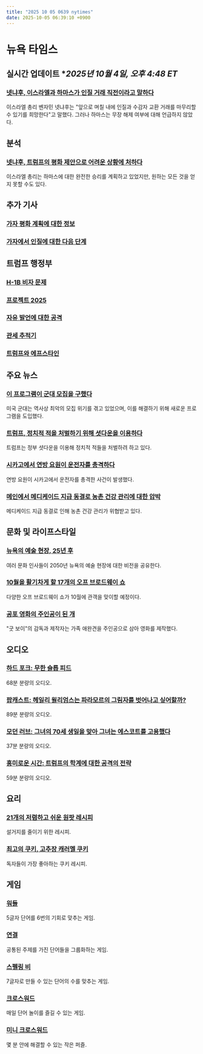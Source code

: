 ```yaml
---
title: "2025 10 05 0639 nytimes"
date: 2025-10-05 06:39:10 +0900
---
```


# 뉴욕 타임스

## 실시간 업데이트 **2025년 10월 4일, 오후 4:48 ET*
### [넷냐후, 이스라엘과 하마스가 인질 거래 직전이라고 말하다](https://www.nytimes.com/live/2025/10/04/world/israel-hamas-gaza-trump)
이스라엘 총리 벤자민 넷냐후는 "앞으로 며칠 내에 인질과 수감자 교환 거래를 마무리할 수 있기를 희망한다"고 말했다. 그러나 하마스는 무장 해제 여부에 대해 언급하지 않았다.

## 분석
### [넷냐후, 트럼프의 평화 제안으로 어려운 상황에 처하다](https://www.nytimes.com/2025/10/04/world/middleeast/netanyahu-israel-trump-gaza-plan.html)
이스라엘 총리는 하마스에 대한 완전한 승리를 계획하고 있었지만, 원하는 모든 것을 얻지 못할 수도 있다.

## 추가 기사
### [가자 평화 계획에 대한 정보](https://www.nytimes.com/2025/10/04/world/middleeast/hamas-trump-gaza-deal.html)
### [가자에서 인질에 대한 다음 단계](https://www.nytimes.com/2025/08/08/world/middleeast/israel-hostages-gaza-hamas.html)

## 트럼프 행정부
### [H-1B 비자 문제](https://www.nytimes.com/2025/09/29/business/economy/h1b-visas-problems.html)
### [프로젝트 2025](https://www.nytimes.com/2025/10/02/us/politics/trump-project-2025-vought.html)
### [자유 발언에 대한 공격](https://www.nytimes.com/2025/09/21/us/politics/trump-free-speech.html)
### [관세 추적기](https://www.nytimes.com/interactive/2025/07/28/business/economy/trump-tariff-tracker.html)
### [트럼프와 에프스타인](https://www.nytimes.com/2025/07/17/us/politics/timeline-trump-epstein.html)

## 주요 뉴스
### [이 프로그램이 군대 모집을 구했다](https://www.nytimes.com/2025/10/04/us/politics/army-recruiting-trump.html)
미국 군대는 역사상 최악의 모집 위기를 겪고 있었으며, 이를 해결하기 위해 새로운 프로그램을 도입했다.
### [트럼프, 정치적 적을 처벌하기 위해 셧다운을 이용하다](https://www.nytimes.com/2025/10/04/us/politics/trump-shutdown-punish-foes.html)
트럼프는 정부 셧다운을 이용해 정치적 적들을 처벌하려 하고 있다.
### [시카고에서 연방 요원이 운전자를 총격하다](https://www.nytimes.com/2025/10/04/us/federal-agent-shooting-chicago.html)
연방 요원이 시카고에서 운전자를 총격한 사건이 발생했다.
### [메인에서 메디케이드 지급 동결로 농촌 건강 관리에 대한 압박](https://www.nytimes.com/2025/10/04/us/medicaid-cuts-trump-maine-clinics.html)
메디케이드 지급 동결로 인해 농촌 건강 관리가 위협받고 있다.

## 문화 및 라이프스타일
### [뉴욕의 예술 현장, 25년 후](https://www.nytimes.com/2025/10/01/arts/new-york-arts-predictions.html)
여러 문화 인사들이 2050년 뉴욕의 예술 현장에 대한 비전을 공유한다.
### [10월을 활기차게 할 17개의 오프 브로드웨이 쇼](https://www.nytimes.com/2025/10/03/theater/off-broadway-shows-october.html)
다양한 오프 브로드웨이 쇼가 10월에 관객을 맞이할 예정이다.
### [공포 영화의 주인공이 된 개](https://www.nytimes.com/2025/10/03/movies/good-boy-horror-movie-golden-retriever.html)
"굿 보이"의 감독과 제작자는 가족 애완견을 주인공으로 삼아 영화를 제작했다.

## 오디오
### [하드 포크: 무한 슬롭 피드](https://www.nytimes.com/2025/10/03/podcasts/sora-and-the-infinite-slop-feeds-chatgpt-goes-to-therapy-hot-mess-express.html)
68분 분량의 오디오.
### [팝캐스트: 헤일리 윌리엄스는 파라모르의 그림자를 벗어나고 싶어할까?](https://www.nytimes.com/2025/10/01/arts/music/hayley-williams-paramore-popcast-interview.html)
89분 분량의 오디오.
### [모던 러브: 그녀의 70세 생일을 맞아 그녀는 에스코트를 고용했다](https://www.nytimes.com/2025/10/01/podcasts/gail-rice-escort.html)
37분 분량의 오디오.
### [흥미로운 시간: 트럼프의 학계에 대한 공격의 전략](https://www.nytimes.com/2025/09/25/opinion/trump-academia-victim-may-mailman.html)
59분 분량의 오디오.

## 요리
### [21개의 저렴하고 쉬운 원팟 레시피](https://cooking.nytimes.com/article/easy-cheap-one-pot-recipes)
설거지를 줄이기 위한 레시피.
### [최고의 쿠키, 고추장 캐러멜 쿠키](https://cooking.nytimes.com/recipes/1023675-gochujang-caramel-cookies)
독자들이 가장 좋아하는 쿠키 레시피.

## 게임
### [워들](https://www.nytimes.com/games/wordle/index.html)
5글자 단어를 6번의 기회로 맞추는 게임.
### [연결](https://www.nytimes.com/games/connections?GAMES_connectionsRollout_1130=1_ConnectionsV2)
공통된 주제를 가진 단어들을 그룹화하는 게임.
### [스펠링 비](https://www.nytimes.com/puzzles/spelling-bee)
7글자로 만들 수 있는 단어의 수를 맞추는 게임.
### [크로스워드](https://www.nytimes.com/crosswords)
매일 단어 놀이를 즐길 수 있는 게임.
### [미니 크로스워드](http://www.nytimes.com/crosswords/game/mini)
몇 분 안에 해결할 수 있는 작은 퍼즐.